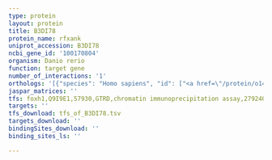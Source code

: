 ```yaml
---
type: protein
layout: protein
title: B3DI78
protein_name: rfxank
uniprot_accession: B3DI78
ncbi_gene_id: '100170804'
organism: Danio rerio
function: target gene
number_of_interactions: '1'
orthologs: '[{"species": "Homo sapiens", "id": ["<a href=\"/protein/o14593\">O14593</a>"]}, {"species": "Mus musculus", "id": ["<a href=\"/protein/q9z205\">Q9Z205</a>"]}, {"species": "Rattus norvegicus", "id": ["<a href=\"/protein/q5pqm6\">Q5PQM6</a>"]}, {"species": "Drosophila melanogaster", "id": ["<a href=\"/protein/q9vl58\">Q9VL58</a>"]}]'
jaspar_matrices: ''
tfs: foxh1,Q9I9E1,57930,GTRD,chromatin immunoprecipitation assay,27924024%5Buid%5D,No
targets: ''
tfs_download: tfs_of_B3DI78.tsv
targets_download: ''
bindingSites_download: ''
binding_sites_ls: ''

---
```

